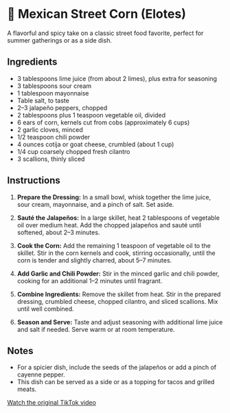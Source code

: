 # 🌽 Mexican Street Corn (Elotes)

A flavorful and spicy take on a classic street food favorite, perfect for summer gatherings or as a side dish.

## Ingredients

- 3 tablespoons lime juice (from about 2 limes), plus extra for seasoning
- 3 tablespoons sour cream
- 1 tablespoon mayonnaise
- Table salt, to taste
- 2–3 jalapeño peppers, chopped
- 2 tablespoons plus 1 teaspoon vegetable oil, divided
- 6 ears of corn, kernels cut from cobs (approximately 6 cups)
- 2 garlic cloves, minced
- 1/2 teaspoon chili powder
- 4 ounces cotija or goat cheese, crumbled (about 1 cup)
- 1/4 cup coarsely chopped fresh cilantro
- 3 scallions, thinly sliced

## Instructions

1. **Prepare the Dressing:** In a small bowl, whisk together the lime juice, sour cream, mayonnaise, and a pinch of salt. Set aside.

2. **Sauté the Jalapeños:** In a large skillet, heat 2 tablespoons of vegetable oil over medium heat. Add the chopped jalapeños and sauté until softened, about 2–3 minutes.

3. **Cook the Corn:** Add the remaining 1 teaspoon of vegetable oil to the skillet. Stir in the corn kernels and cook, stirring occasionally, until the corn is tender and slightly charred, about 5–7 minutes.

4. **Add Garlic and Chili Powder:** Stir in the minced garlic and chili powder, cooking for an additional 1–2 minutes until fragrant.

5. **Combine Ingredients:** Remove the skillet from heat. Stir in the prepared dressing, crumbled cheese, chopped cilantro, and sliced scallions. Mix until well combined.

6. **Season and Serve:** Taste and adjust seasoning with additional lime juice and salt if needed. Serve warm or at room temperature.

## Notes

- For a spicier dish, include the seeds of the jalapeños or add a pinch of cayenne pepper.
- This dish can be served as a side or as a topping for tacos and grilled meats.

[Watch the original TikTok video](https://www.tiktok.com/@comfortcooks716/video/7455449997706808606)
